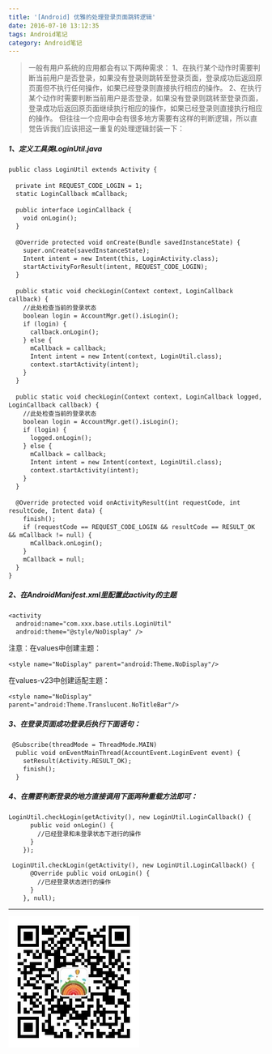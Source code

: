 ```yaml
---
title: '[Android] 优雅的处理登录页面跳转逻辑'
date: 2016-07-10 13:12:35
tags: Android笔记
category: Android笔记
---
```

>一般有用户系统的应用都会有以下两种需求：
1、在执行某个动作时需要判断当前用户是否登录，如果没有登录则跳转至登录页面，登录成功后返回原页面但不执行任何操作，如果已经登录则直接执行相应的操作。
2、在执行某个动作时需要判断当前用户是否登录，如果没有登录则跳转至登录页面，登录成功后返回原页面继续执行相应的操作，如果已经登录则直接执行相应的操作。
但往往一个应用中会有很多地方需要有这样的判断逻辑，所以直觉告诉我们应该把这一重复的处理逻辑封装一下：

##### 1、定义工具类LoginUtil.java
```
public class LoginUtil extends Activity {

  private int REQUEST_CODE_LOGIN = 1;
  static LoginCallback mCallback;

  public interface LoginCallback {
    void onLogin();
  }

  @Override protected void onCreate(Bundle savedInstanceState) {
    super.onCreate(savedInstanceState);
    Intent intent = new Intent(this, LoginActivity.class);
    startActivityForResult(intent, REQUEST_CODE_LOGIN);
  }

  public static void checkLogin(Context context, LoginCallback callback) {
    //此处检查当前的登录状态
    boolean login = AccountMgr.get().isLogin();
    if (login) {
      callback.onLogin();
    } else {
      mCallback = callback;
      Intent intent = new Intent(context, LoginUtil.class);
      context.startActivity(intent);
    }
  }

  public static void checkLogin(Context context, LoginCallback logged, LoginCallback callback) {
    //此处检查当前的登录状态
    boolean login = AccountMgr.get().isLogin();
    if (login) {
      logged.onLogin();
    } else {
      mCallback = callback;
      Intent intent = new Intent(context, LoginUtil.class);
      context.startActivity(intent);
    }
  }

  @Override protected void onActivityResult(int requestCode, int resultCode, Intent data) {
    finish();
    if (requestCode == REQUEST_CODE_LOGIN && resultCode == RESULT_OK && mCallback != null) {
      mCallback.onLogin();
    }
    mCallback = null;
  }
}
```
##### 2、在AndroidManifest.xml里配置此activity的主题
```
<activity
  android:name="com.xxx.base.utils.LoginUtil"
  android:theme="@style/NoDisplay" />
```
注意：在values中创建主题：
```
<style name="NoDisplay" parent="android:Theme.NoDisplay"/>
```
在values-v23中创建适配主题：
```
<style name="NoDisplay" parent="android:Theme.Translucent.NoTitleBar"/>
```
##### 3、在登录页面成功登录后执行下面语句：
```
 @Subscribe(threadMode = ThreadMode.MAIN)
  public void onEventMainThread(AccountEvent.LoginEvent event) {
    setResult(Activity.RESULT_OK);
    finish();
  }
```
##### 4、在需要判断登录的地方直接调用下面两种重载方法即可：
```
LoginUtil.checkLogin(getActivity(), new LoginUtil.LoginCallback() {
      public void onLogin() {
        //已经登录和未登录状态下进行的操作
      }
    });
```

```
 LoginUtil.checkLogin(getActivity(), new LoginUtil.LoginCallback() {
      @Override public void onLogin() {
        //已经登录状态进行的操作
      }
    }, null);
```
***

![关注FullStackEngineer的公众号，更多分享](https://github.com/logan62334/ImageArchive/raw/master/weixin/weixin.jpg)
